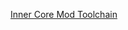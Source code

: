 [Inner Core Mod Toolchain](https://raw.githubusercontent.com/zheka2304/innercore-mod-toolchain/master/README-ru.md ':include')
